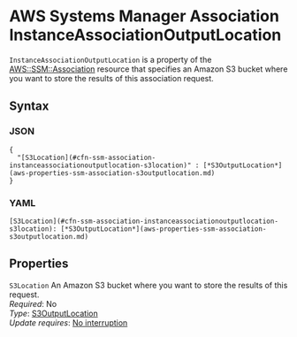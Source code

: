 # AWS Systems Manager Association InstanceAssociationOutputLocation<a name="aws-properties-ssm-association-instanceassociationoutputlocation"></a>

`InstanceAssociationOutputLocation` is a property of the [AWS::SSM::Association](aws-resource-ssm-association.md) resource that specifies an Amazon S3 bucket where you want to store the results of this association request\.

## Syntax<a name="w4ab1c21c10d207c13c13b5"></a>

### JSON<a name="aws-properties-ssm-association-instanceassociationoutputlocation-syntax.json"></a>

```
{
  "[S3Location](#cfn-ssm-association-instanceassociationoutputlocation-s3location)" : [*S3OutputLocation*](aws-properties-ssm-association-s3outputlocation.md)
}
```

### YAML<a name="aws-properties-ssm-association-instanceassociationoutputlocation-syntax.yaml"></a>

```
[S3Location](#cfn-ssm-association-instanceassociationoutputlocation-s3location): [*S3OutputLocation*](aws-properties-ssm-association-s3outputlocation.md)
```

## Properties<a name="w4ab1c21c10d207c13c13b7"></a>

`S3Location`  <a name="cfn-ssm-association-instanceassociationoutputlocation-s3location"></a>
An Amazon S3 bucket where you want to store the results of this request\.  
*Required*: No  
*Type*: [S3OutputLocation](aws-properties-ssm-association-s3outputlocation.md)  
*Update requires*: [No interruption](using-cfn-updating-stacks-update-behaviors.md#update-no-interrupt)